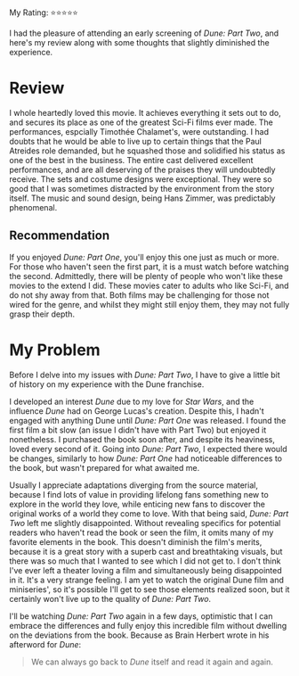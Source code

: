 My Rating: ⭐⭐⭐⭐⭐

I had the pleasure of attending an early screening of *Dune: Part Two*, and here's my review along with some thoughts that slightly diminished the experience.

# Review
I whole heartedly loved this movie. It achieves everything it sets out to do, and secures its place as one of the greatest Sci-Fi films ever made. The performances, espcially Timothée Chalamet's, were outstanding. I had doubts that he would be able to live up to certain things that the Paul Atreides role demanded, but he squashed those and solidified his status as one of the best in the business. The entire cast delivered excellent performances, and are all deserving of the praises they will undoubtedly receive. The sets and costume designs were exceptional. They were so good that I was sometimes distracted by the environment from the story itself. The music and sound design, being Hans Zimmer, was predictably phenomenal.

## Recommendation
If you enjoyed *Dune: Part One*, you'll enjoy this one just as much or more. For those who haven't seen the first part, it is a must watch before watching the second. Admittedly, there will be plenty of people who won't like these movies to the extend I did. These movies cater to adults who like Sci-Fi, and do not shy away from that. Both films may be challenging for those not wired for the genre, and whilst they might still enjoy them, they may not fully grasp their depth.

# My Problem
Before I delve into my issues with *Dune: Part Two*, I have to give a little bit of history on my experience with the Dune franchise.

I developed an interest *Dune* due to my love for *Star Wars*, and the influence *Dune* had on George Lucas's creation. Despite this, I hadn't engaged with anything Dune until *Dune: Part One* was released. I found the first film a bit slow (an issue I didn't have with Part Two) but enjoyed it nonetheless. I purchased the book soon after, and despite its heaviness, loved every second of it. Going into *Dune: Part Two*, I expected there would be changes, similarly to how *Dune: Part One* had noticeable differences to the book, but wasn't prepared for what awaited me.

Usually I appreciate adaptations diverging from the source material, because I find lots of value in providing lifelong fans something new to explore in the world they love, while enticing new fans to discover the original works of a world they come to love. With that being said, *Dune: Part Two* left me slightly disappointed. Without revealing specifics for potential readers who haven't read the book or seen the film, it omits many of my favorite elements in the book. This doesn't diminish the film's merits, because it is a great story with a superb cast and breathtaking visuals, but there was so much that I wanted to see which I did not get to. I don't think I've ever left a theater loving a film and simultaneously being disappointed in it. It's a very strange feeling. I am yet to watch the original Dune film and miniseries', so it's possible I'll get to see those elements realized soon, but it certainly won't live up to the quality of *Dune: Part Two*.

I'll be watching *Dune: Part Two* again in a few days, optimistic that I can embrace the differences and fully enjoy this incredible film without dwelling on the deviations from the book. Because as Brain Herbert wrote in his afterword for *Dune*:

> We can always go back to *Dune* itself and read it again and again.